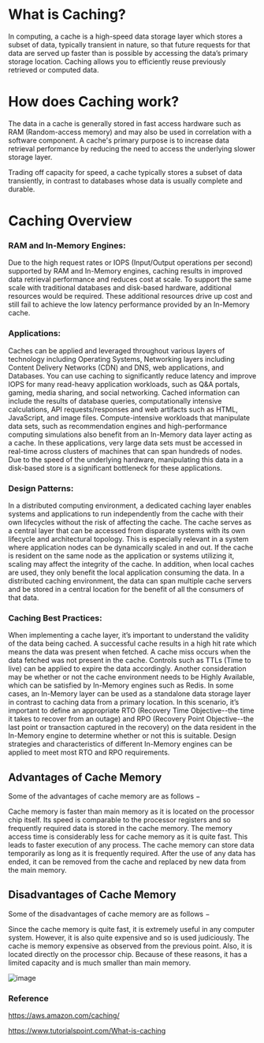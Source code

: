 # What is Caching?
In computing, a cache is a high-speed data storage layer which stores a subset of data, typically transient in nature, so that future requests for that data are served up faster than is possible by accessing the data’s primary storage location. Caching allows you to efficiently reuse previously retrieved or computed data.

# How does Caching work?
The data in a cache is generally stored in fast access hardware such as RAM (Random-access memory) and may also be used in correlation with a software component. A cache's primary purpose is to increase data retrieval performance by reducing the need to access the underlying slower storage layer.

Trading off capacity for speed, a cache typically stores a subset of data transiently, in contrast to databases whose data is usually complete and durable.

# Caching Overview
### RAM and In-Memory Engines:
Due to the high request rates or IOPS (Input/Output operations per second) supported by RAM and In-Memory engines, caching results in improved data retrieval performance and reduces cost at scale. To support the same scale with traditional databases and disk-based hardware, additional resources would be required. These additional resources drive up cost and still fail to achieve the low latency performance provided by an In-Memory cache.

### Applications: 
Caches can be applied and leveraged throughout various layers of technology including Operating Systems, Networking layers including Content Delivery Networks (CDN) and DNS, web applications, and Databases. You can use caching to significantly reduce latency and improve IOPS for many read-heavy application workloads, such as Q&A portals, gaming, media sharing, and social networking. Cached information can include the results of database queries, computationally intensive calculations, API requests/responses and web artifacts such as HTML, JavaScript, and image files. Compute-intensive workloads that manipulate data sets, such as recommendation engines and high-performance computing simulations also benefit from an In-Memory data layer acting as a cache. In these applications, very large data sets must be accessed in real-time across clusters of machines that can span hundreds of nodes. Due to the speed of the underlying hardware, manipulating this data in a disk-based store is a significant bottleneck for these applications.

### Design Patterns:
In a distributed computing environment, a dedicated caching layer enables systems and applications to run independently from the cache with their own lifecycles without the risk of affecting the cache. The cache serves as a central layer that can be accessed from disparate systems with its own lifecycle and architectural topology. This is especially relevant in a system where application nodes can be dynamically scaled in and out. If the cache is resident on the same node as the application or systems utilizing it, scaling may affect the integrity of the cache. In addition, when local caches are used, they only benefit the local application consuming the data. In a distributed caching environment, the data can span multiple cache servers and be stored in a central location for the benefit of all the consumers of that data.

### Caching Best Practices: 
When implementing a cache layer, it’s important to understand the validity of the data being cached. A successful cache results in a high hit rate which means the data was present when fetched. A cache miss occurs when the data fetched was not present in the cache. Controls such as TTLs (Time to live) can be applied to expire the data accordingly. Another consideration may be whether or not the cache environment needs to be Highly Available, which can be satisfied by In-Memory engines such as Redis. In some cases, an In-Memory layer can be used as a standalone data storage layer in contrast to caching data from a primary location. In this scenario, it’s important to define an appropriate RTO (Recovery Time Objective--the time it takes to recover from an outage) and RPO (Recovery Point Objective--the last point or transaction captured in the recovery) on the data resident in the In-Memory engine to determine whether or not this is suitable. Design strategies and characteristics of different In-Memory engines can be applied to meet most RTO and RPO requirements.

## Advantages of Cache Memory
Some of the advantages of cache memory are as follows −

Cache memory is faster than main memory as it is located on the processor chip itself. Its speed is comparable to the processor registers and so frequently required data is stored in the cache memory.
The memory access time is considerably less for cache memory as it is quite fast. This leads to faster execution of any process.
The cache memory can store data temporarily as long as it is frequently required. After the use of any data has ended, it can be removed from the cache and replaced by new data from the main memory.

## Disadvantages of Cache Memory
Some of the disadvantages of cache memory are as follows −

Since the cache memory is quite fast, it is extremely useful in any computer system. However, it is also quite expensive and so is used judiciously.
The cache is memory expensive as observed from the previous point. Also, it is located directly on the processor chip. Because of these reasons, it has a limited capacity and is much smaller than main memory.



![image](https://user-images.githubusercontent.com/110393859/183361288-6328ad0b-5338-4a30-aaa4-9fbae025f8c3.png)

### Reference
https://aws.amazon.com/caching/

https://www.tutorialspoint.com/What-is-caching
